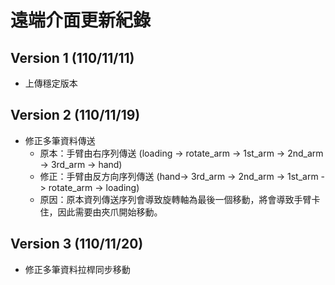 # 遠端介面更新紀錄

## Version 1 (110/11/11)

- 上傳穩定版本

## Version 2 (110/11/19)

- 修正多筆資料傳送
  - 原本：手臂由右序列傳送        (loading -> rotate_arm -> 1st_arm -> 2nd_arm -> 3rd_arm -> hand)
  - 修正：手臂由反方向序列傳送 (hand-> 3rd_arm -> 2nd_arm -> 1st_arm -> rotate_arm -> loading)
  - 原因：原本資列傳送序列會導致旋轉軸為最後一個移動，將會導致手臂卡住，因此需要由夾爪開始移動。

## Version 3 (110/11/20)

 - 修正多筆資料拉桿同步移動